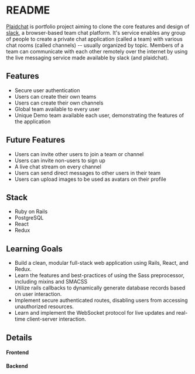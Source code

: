 # README

[Plaidchat](https://plaidchat.herokuapp.com) is portfolio project aiming to clone the core features and design of [slack](https://slack.com/), a browser-based team chat platform.  It's service enables any group of people to create a private chat application (called a team) with various chat rooms (called channels) -- usually organized by topic.  Members of a team can communicate with each other remotely over the internet by using the live messaging service made available by slack (and plaidchat).


## Features

+ Secure user authentication
+ Users can create their own teams
+ Users can create their own channels
+ Global team available to every user
+ Unique Demo team available each user, demonstrating the features of the application

## Future Features

+ Users can invite other users to join a team or channel
+ Users can invite non-users to sign up
+ A live chat stream on every channel
+ Users can send direct messages to other users in their team
+ Users can upload images to be used as avatars on their profile

## Stack

+ Ruby on Rails
+ PostgreSQL
+ React
+ Redux

## Learning Goals

+ Build a clean, modular full-stack web application using Rails, React, and Redux.
+ Learn the features and best-practices of using the Sass preprocessor, including mixins and SMACSS
+ Utilize rails callbacks to dynamically generate database records based on user interaction.
+ Implement secure authenticated routes, disabling users from accessing unauthorized resources.
+ Learn and implement the WebSocket protocol for live updates and real-time client-server interaction.

## Details

#### Frontend


#### Backend
